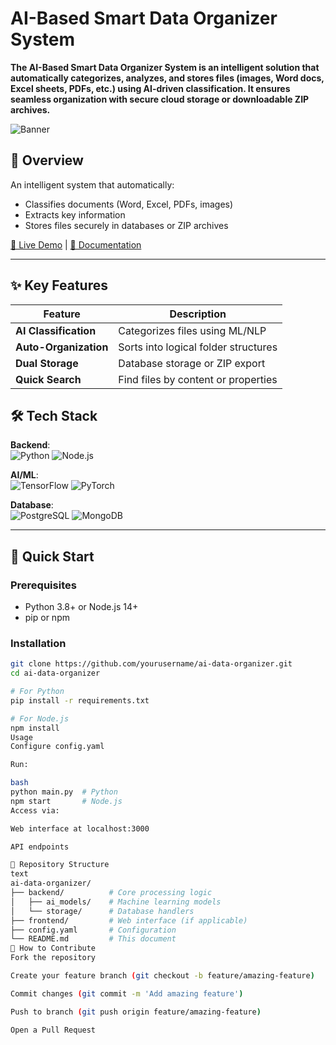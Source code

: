 # AI-Based Smart Data Organizer System  
**The AI-Based Smart Data Organizer System is an intelligent solution that automatically categorizes, analyzes, and stores files (images, Word docs, Excel sheets, PDFs, etc.) using AI-driven classification. It ensures seamless organization with secure cloud storage or downloadable ZIP archives.**  

![Banner](https://via.placeholder.com/800x200?text=AI+Data+Organizer+System)

## 📌 Overview
An intelligent system that automatically:
- Classifies documents (Word, Excel, PDFs, images)
- Extracts key information
- Stores files securely in databases or ZIP archives

[🔗 Live Demo](#) | [📄 Documentation](#)

---

## ✨ Key Features
| Feature | Description |
|---------|-------------|
| **AI Classification** | Categorizes files using ML/NLP |
| **Auto-Organization** | Sorts into logical folder structures |
| **Dual Storage** | Database storage or ZIP export |
| **Quick Search** | Find files by content or properties |

## 🛠️ Tech Stack
**Backend**:  
![Python](https://img.shields.io/badge/Python-3.8+-blue?logo=python)
![Node.js](https://img.shields.io/badge/Node.js-v14+-green?logo=node.js)  

**AI/ML**:  
![TensorFlow](https://img.shields.io/badge/TensorFlow-2.0+-orange?logo=tensorflow)
![PyTorch](https://img.shields.io/badge/PyTorch-1.0+-red?logo=pytorch)  

**Database**:  
![PostgreSQL](https://img.shields.io/badge/PostgreSQL-13+-blue?logo=postgresql)
![MongoDB](https://img.shields.io/badge/MongoDB-4.0+-green?logo=mongodb)  

---

## 🚀 Quick Start
### Prerequisites
- Python 3.8+ or Node.js 14+
- pip or npm

### Installation
```bash
git clone https://github.com/yourusername/ai-data-organizer.git
cd ai-data-organizer

# For Python
pip install -r requirements.txt

# For Node.js
npm install
Usage
Configure config.yaml

Run:

bash
python main.py  # Python
npm start       # Node.js
Access via:

Web interface at localhost:3000

API endpoints

📂 Repository Structure
text
ai-data-organizer/
├── backend/          # Core processing logic
│   ├── ai_models/    # Machine learning models
│   └── storage/      # Database handlers
├── frontend/         # Web interface (if applicable)
├── config.yaml       # Configuration
└── README.md         # This document
🤝 How to Contribute
Fork the repository

Create your feature branch (git checkout -b feature/amazing-feature)

Commit changes (git commit -m 'Add amazing feature')

Push to branch (git push origin feature/amazing-feature)

Open a Pull Request

